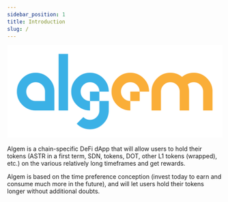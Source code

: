 ```yaml
---
sidebar_position: 1
title: Introduction
slug: /
---
```

![](./Logo.png)

Algem is a chain-specific DeFi dApp that will allow users to hold their tokens (ASTR in a first term, SDN, tokens, DOT, other L1 tokens (wrapped), etc.) on the various relatively long timeframes and get rewards.

Algem is based on the time preference conception (invest today to earn and consume much more in the future), and will let users hold their tokens longer without additional doubts.

